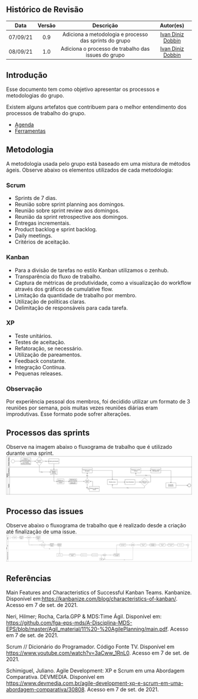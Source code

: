## Histórico de Revisão
| Data | Versão | Descrição | Autor(es)|
|:----:|:------:|:---------:|:--------:|
| 07/09/21 | 0.9 |  Adiciona a metodologia e processo das sprints do grupo | [Ivan Diniz Dobbin](https://github.com/darmsDD) |
| 08/09/21 | 1.0 |  Adiciona o processo de trabalho das issues do grupo | [Ivan Diniz Dobbin](https://github.com/darmsDD) |


## Introdução
Esse documento tem como objetivo apresentar os processos e metodologias do grupo.

Existem alguns artefatos que contribuem para o melhor entendimento dos processos de trabalho do grupo.

- [Agenda](agenda.md)
- [Ferramentas](ferramentas.md)

## Metodologia
A metodologia usada pelo grupo está baseado em uma mistura de métodos ágeis. Observe abaixo os elementos utilizados de cada metodologia:

### Scrum
- Sprints de 7 dias.
- Reunião sobre sprint planning aos domingos.
- Reunião sobre sprint review aos domingos.
- Reunião da sprint retrospective aos domingos.
- Entregas incrementais.
- Product backlog e sprint backlog.
- Daily meetings.
- Critérios de aceitação.

### Kanban

- Para a divisão de tarefas no estilo Kanban utilizamos o zenhub.
- Transparência do fluxo de trabalho.
- Captura de métricas de produtividade, como a visualização do workflow através dos gráficos de cumulative flow.
- Limitação da quantidade de trabalho por membro.
- Utilização de políticas claras.
- Delimitação de responsáveis para cada tarefa.

### XP
- Teste unitários.
- Testes de aceitação.
- Refatoração, se necessário.
- Utilização de pareamentos.
- Feedback constante.
- Integração Contínua.
- Pequenas releases.

### Observação
Por experiência pessoal dos membros, foi decidido utilizar um formato de 3 reuniões por semana, pois muitas vezes reuniões diárias eram improdutivas. Esse formato pode sofrer alterações.

## Processos das sprints

Observe na imagem abaixo o fluxograma de trabalho que é utilizado durante uma sprint.
[![](imagens/processoSprint.png)](imagens/processoSprint.png)


## Processo das issues

Observe abaixo o fluxograma de trabalho que é realizado desde a criação até finalização de uma issue.
[![](imagens/processoIssues.png)](imagens/processoIssues.png)





## Referências

Main Features and Characteristics of Successful Kanban Teams. Kanbanize. Disponível em:<https://kanbanize.com/blog/characteristics-of-kanban/>. Acesso em 7 de set. de 2021.

Neri, Hilmer; Rocha, Carla.GPP & MDS:Time Ágil. Disponível em: <https://github.com/fga-eps-mds/A-Disciplina-MDS-EPS/blob/master/Agil_material/11%20-%20AgilePlanning/main.pdf>. Acesso em 7 de set. de 2021. 


Scrum // Dicionário do Programador. Código Fonte TV. Disponível em <https://www.youtube.com/watch?v=3aCww_1RnL0>.
Acesso em 7 de set. de 2021.

Schimiguel, Juliano. Agile Development: XP e Scrum em uma Abordagem Comparativa. DEVMEDIA. Disponível em <https://www.devmedia.com.br/agile-development-xp-e-scrum-em-uma-abordagem-comparativa/30808>. Acesso em 7 de set. de 2021.


